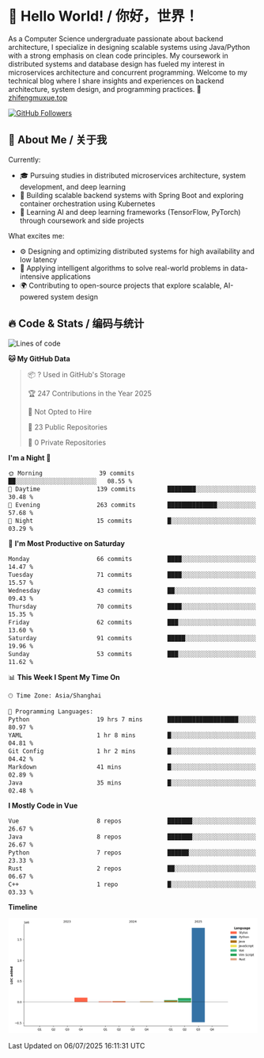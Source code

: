 # 👋 Hello World! / 你好，世界！

As a Computer Science undergraduate passionate about backend architecture, I specialize in designing scalable systems using Java/Python with a strong emphasis on clean code principles. My coursework in distributed systems and database design has fueled my interest in microservices architecture and concurrent programming. Welcome to my technical blog where I share insights and experiences on backend architecture, system design, and programming practices.
🔗 [zhifengmuxue.top](https://zhifengmuxue.top)

[![GitHub Followers](https://img.shields.io/github/followers/zhifengmuxue?logo=github&style=social)](https://github.com/zhifengmuxue)




## 🚀 About Me / 关于我
Currently:
- 🎓 Pursuing studies in distributed microservices architecture, system development, and deep learning
- 🔧 Building scalable backend systems with Spring Boot and exploring container orchestration using Kubernetes
- 🧠 Learning AI and deep learning frameworks (TensorFlow, PyTorch) through coursework and side projects

What excites me:
- ⚙️ Designing and optimizing distributed systems for high availability and low latency
- 🧩 Applying intelligent algorithms to solve real-world problems in data-intensive applications
- 🌍 Contributing to open-source projects that explore scalable, AI-powered system design



## 🔥 Code & Stats / 编码与统计

<!--START_SECTION:waka-->
![Lines of code](https://img.shields.io/badge/From%20Hello%20World%20I%27ve%20Written-2.1%20million%20lines%20of%20code-blue)

**🐱 My GitHub Data** 

> 📦 ? Used in GitHub's Storage 
 > 
> 🏆 247 Contributions in the Year 2025
 > 
> 🚫 Not Opted to Hire
 > 
> 📜 23 Public Repositories 
 > 
> 🔑 0 Private Repositories 
 > 
**I'm a Night 🦉** 

```text
🌞 Morning                39 commits          ██░░░░░░░░░░░░░░░░░░░░░░░   08.55 % 
🌆 Daytime                139 commits         ████████░░░░░░░░░░░░░░░░░   30.48 % 
🌃 Evening                263 commits         ██████████████░░░░░░░░░░░   57.68 % 
🌙 Night                  15 commits          █░░░░░░░░░░░░░░░░░░░░░░░░   03.29 % 
```
📅 **I'm Most Productive on Saturday** 

```text
Monday                   66 commits          ████░░░░░░░░░░░░░░░░░░░░░   14.47 % 
Tuesday                  71 commits          ████░░░░░░░░░░░░░░░░░░░░░   15.57 % 
Wednesday                43 commits          ██░░░░░░░░░░░░░░░░░░░░░░░   09.43 % 
Thursday                 70 commits          ████░░░░░░░░░░░░░░░░░░░░░   15.35 % 
Friday                   62 commits          ███░░░░░░░░░░░░░░░░░░░░░░   13.60 % 
Saturday                 91 commits          █████░░░░░░░░░░░░░░░░░░░░   19.96 % 
Sunday                   53 commits          ███░░░░░░░░░░░░░░░░░░░░░░   11.62 % 
```


📊 **This Week I Spent My Time On** 

```text
🕑︎ Time Zone: Asia/Shanghai

💬 Programming Languages: 
Python                   19 hrs 7 mins       ████████████████████░░░░░   80.97 % 
YAML                     1 hr 8 mins         █░░░░░░░░░░░░░░░░░░░░░░░░   04.81 % 
Git Config               1 hr 2 mins         █░░░░░░░░░░░░░░░░░░░░░░░░   04.42 % 
Markdown                 41 mins             █░░░░░░░░░░░░░░░░░░░░░░░░   02.89 % 
Java                     35 mins             █░░░░░░░░░░░░░░░░░░░░░░░░   02.48 % 
```

**I Mostly Code in Vue** 

```text
Vue                      8 repos             ███████░░░░░░░░░░░░░░░░░░   26.67 % 
Java                     8 repos             ███████░░░░░░░░░░░░░░░░░░   26.67 % 
Python                   7 repos             ██████░░░░░░░░░░░░░░░░░░░   23.33 % 
Rust                     2 repos             ██░░░░░░░░░░░░░░░░░░░░░░░   06.67 % 
C++                      1 repo              █░░░░░░░░░░░░░░░░░░░░░░░░   03.33 % 
```



**Timeline**

![Lines of Code chart](https://raw.githubusercontent.com/zhifengmuxue/zhifengmuxue/main/assets/bar_graph.png)


 Last Updated on 06/07/2025 16:11:31 UTC
<!--END_SECTION:waka-->



